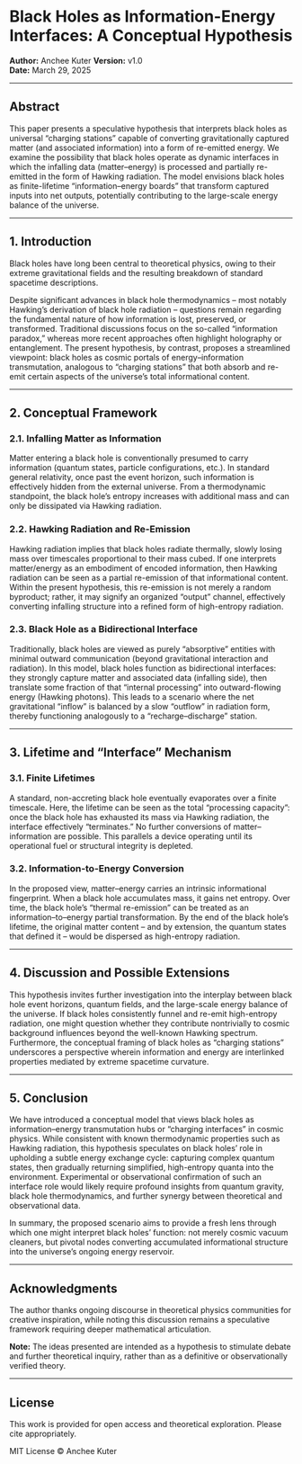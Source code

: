 # Black Holes as Information-Energy Interfaces: A Conceptual Hypothesis

**Author:** Anchee Kuter
**Version:** v1.0  
**Date:** March 29, 2025

---

## Abstract

This paper presents a speculative hypothesis that interprets black holes as universal “charging stations” capable of converting gravitationally captured matter (and associated information) into a form of re-emitted energy. We examine the possibility that black holes operate as dynamic interfaces in which the infalling data (matter–energy) is processed and partially re-emitted in the form of Hawking radiation. The model envisions black holes as finite-lifetime “information–energy boards” that transform captured inputs into net outputs, potentially contributing to the large-scale energy balance of the universe.

---

## 1. Introduction

Black holes have long been central to theoretical physics, owing to their extreme gravitational fields and the resulting breakdown of standard spacetime descriptions.

Despite significant advances in black hole thermodynamics – most notably Hawking’s derivation of black hole radiation – questions remain regarding the fundamental nature of how information is lost, preserved, or transformed. Traditional discussions focus on the so-called “information paradox,” whereas more recent approaches often highlight holography or entanglement. The present hypothesis, by contrast, proposes a streamlined viewpoint: black holes as cosmic portals of energy–information transmutation, analogous to “charging stations” that both absorb and re-emit certain aspects of the universe’s total informational content.

---

## 2. Conceptual Framework

### 2.1. Infalling Matter as Information

Matter entering a black hole is conventionally presumed to carry information (quantum states, particle configurations, etc.). In standard general relativity, once past the event horizon, such information is effectively hidden from the external universe. From a thermodynamic standpoint, the black hole’s entropy increases with additional mass and can only be dissipated via Hawking radiation.

### 2.2. Hawking Radiation and Re-Emission

Hawking radiation implies that black holes radiate thermally, slowly losing mass over timescales proportional to their mass cubed. If one interprets matter/energy as an embodiment of encoded information, then Hawking radiation can be seen as a partial re-emission of that informational content. Within the present hypothesis, this re-emission is not merely a random byproduct; rather, it may signify an organized “output” channel, effectively converting infalling structure into a refined form of high-entropy radiation.

### 2.3. Black Hole as a Bidirectional Interface

Traditionally, black holes are viewed as purely “absorptive” entities with minimal outward communication (beyond gravitational interaction and radiation). In this model, black holes function as bidirectional interfaces: they strongly capture matter and associated data (infalling side), then translate some fraction of that “internal processing” into outward-flowing energy (Hawking photons). This leads to a scenario where the net gravitational “inflow” is balanced by a slow “outflow” in radiation form, thereby functioning analogously to a “recharge–discharge” station.

---

## 3. Lifetime and “Interface” Mechanism

### 3.1. Finite Lifetimes

A standard, non-accreting black hole eventually evaporates over a finite timescale. Here, the lifetime can be seen as the total “processing capacity”: once the black hole has exhausted its mass via Hawking radiation, the interface effectively “terminates.” No further conversions of matter–information are possible. This parallels a device operating until its operational fuel or structural integrity is depleted.

### 3.2. Information-to-Energy Conversion

In the proposed view, matter–energy carries an intrinsic informational fingerprint. When a black hole accumulates mass, it gains net entropy. Over time, the black hole’s “thermal re-emission” can be treated as an information–to–energy partial transformation. By the end of the black hole’s lifetime, the original matter content – and by extension, the quantum states that defined it – would be dispersed as high-entropy radiation.

---

## 4. Discussion and Possible Extensions

This hypothesis invites further investigation into the interplay between black hole event horizons, quantum fields, and the large-scale energy balance of the universe. If black holes consistently funnel and re-emit high-entropy radiation, one might question whether they contribute nontrivially to cosmic background influences beyond the well-known Hawking spectrum. Furthermore, the conceptual framing of black holes as “charging stations” underscores a perspective wherein information and energy are interlinked properties mediated by extreme spacetime curvature.

---

## 5. Conclusion

We have introduced a conceptual model that views black holes as information–energy transmutation hubs or “charging interfaces” in cosmic physics. While consistent with known thermodynamic properties such as Hawking radiation, this hypothesis speculates on black holes’ role in upholding a subtle energy exchange cycle: capturing complex quantum states, then gradually returning simplified, high-entropy quanta into the environment. Experimental or observational confirmation of such an interface role would likely require profound insights from quantum gravity, black hole thermodynamics, and further synergy between theoretical and observational data.

In summary, the proposed scenario aims to provide a fresh lens through which one might interpret black holes’ function: not merely cosmic vacuum cleaners, but pivotal nodes converting accumulated informational structure into the universe’s ongoing energy reservoir.

---

## Acknowledgments

The author thanks ongoing discourse in theoretical physics communities for creative inspiration, while noting this discussion remains a speculative framework requiring deeper mathematical articulation.

**Note:** The ideas presented are intended as a hypothesis to stimulate debate and further theoretical inquiry, rather than as a definitive or observationally verified theory.

---

## License

This work is provided for open access and theoretical exploration. Please cite appropriately.

MIT License © Anchee Kuter
